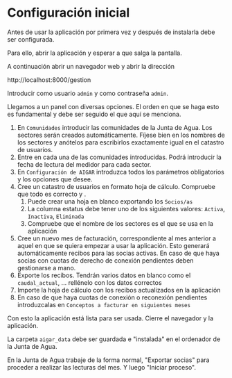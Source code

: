 # Configuración inicial

Antes de usar la aplicación por primera vez y después de instalarla debe ser configurada.

Para ello, abrir la aplicación y esperar a que salga la pantalla.

A continuación abrir un navegador web y abrir la dirección

http://localhost:8000/gestion

Introducir como usuario `admin` y como contraseña `admin`.

Llegamos a un panel con diversas opciones. El orden en que se haga esto es fundamental y debe ser seguido el que aquí se menciona.

1. En `Comunidades` introducir las comunidades de la Junta de Agua. Los sectores serán creados automáticamente. Fíjese bien en los nombres de los sectores y anótelos para escribirlos exactamente igual en el catastro de usuarios.
2. Entre en cada una de las comunidades introducidas. Podrá introducir la fecha de lectura del medidor para cada sector.
3. En `Configuración de AIGAR` introduzca todos los parámetros obligatorios y los opciones que desee.
4. Cree un catastro de usuarios en formato hoja de cálculo. Compruebe que todo es correcto y .
    1. Puede crear una hoja en blanco exportando los `Socios/as`
    1. La columna estatus debe tener uno de los siguientes valores: `Activa`, `Inactiva`, `Eliminada`
    1. Compruebe que el nombre de los sectores es el que se usa en la aplicación
5. Cree un nuevo mes de facturación, correspondiente al mes anterior a aquel en que se quiera empezar a usar la aplicación. Esto generará automáticamente recibos para las socias activas. En caso de que haya socias con cuotas de derecho de conexión pendientes deben gestionarse a mano.
6. Exporte los recibos. Tendrán varios datos en blanco como el `caudal_actual`, ... rellénelo con los datos correctos
7. Importe la hoja de cálculo con los recibos actualizados en la aplicación
8. En caso de que haya cuotas de conexión o reconexión pendientes introduzcalas en `Conceptos a facturar en siguientes meses`

Con esto la aplicación está lista para ser usada. Cierre el navegador y la aplicación.

La carpeta `aigar_data` debe ser guardada e "instalada" en el ordenador de la Junta de Agua.

En la Junta de Agua trabaje de la forma normal, "Exportar socias" para proceder a realizar las lecturas del mes. Y luego "Iniciar proceso".
